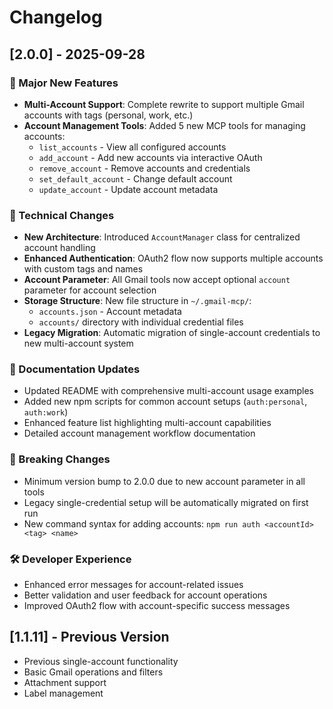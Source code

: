 # Changelog

## [2.0.0] - 2025-09-28

### 🚀 Major New Features
- **Multi-Account Support**: Complete rewrite to support multiple Gmail accounts with tags (personal, work, etc.)
- **Account Management Tools**: Added 5 new MCP tools for managing accounts:
  - `list_accounts` - View all configured accounts
  - `add_account` - Add new accounts via interactive OAuth
  - `remove_account` - Remove accounts and credentials
  - `set_default_account` - Change default account
  - `update_account` - Update account metadata

### 🔧 Technical Changes
- **New Architecture**: Introduced `AccountManager` class for centralized account handling
- **Enhanced Authentication**: OAuth2 flow now supports multiple accounts with custom tags and names
- **Account Parameter**: All Gmail tools now accept optional `account` parameter for account selection
- **Storage Structure**: New file structure in `~/.gmail-mcp/`:
  - `accounts.json` - Account metadata
  - `accounts/` directory with individual credential files
- **Legacy Migration**: Automatic migration of single-account credentials to new multi-account system

### 📖 Documentation Updates
- Updated README with comprehensive multi-account usage examples
- Added new npm scripts for common account setups (`auth:personal`, `auth:work`)
- Enhanced feature list highlighting multi-account capabilities
- Detailed account management workflow documentation

### 🔄 Breaking Changes
- Minimum version bump to 2.0.0 due to new account parameter in all tools
- Legacy single-credential setup will be automatically migrated on first run
- New command syntax for adding accounts: `npm run auth <accountId> <tag> <name>`

### 🛠 Developer Experience
- Enhanced error messages for account-related issues
- Better validation and user feedback for account operations
- Improved OAuth2 flow with account-specific success messages

## [1.1.11] - Previous Version
- Previous single-account functionality
- Basic Gmail operations and filters
- Attachment support
- Label management